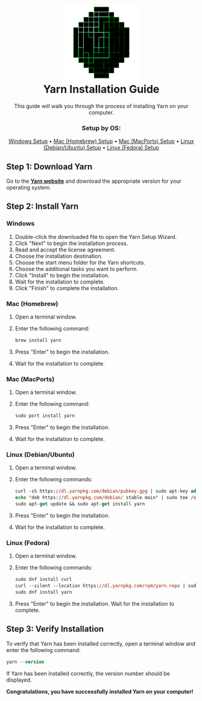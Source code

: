 <h1 align="center">
  <br>
  <a href="http://www.amitmerchant.com/electron-markdownify"><img src="../../md/Images/JadeClient-Banner.png" alt="Jade Client" width="200" height="200"></a>
  <br>Yarn Installation Guide<br>
</h1>

<p align="center">This guide will walk you through the process of installing Yarn on your computer.</p>

<h3 align="center">Setup by OS:</h3>
<p align="center">
  <a href="#windows">Windows Setup</a> •
  <a href="#mac-homebrew">Mac (Homebrew) Setup</a> •
  <a href="#mac-macports">Mac (MacPorts) Setup</a> •
  <a href="#linux-debianubuntu">Linux (Debian/Ubuntu) Setup</a> •
  <a href="#linux-fedora">Linux (Fedora) Setup</a>
</p>

## Step 1: Download Yarn

Go to the **[Yarn website](https://yarnpkg.com/en/docs/install)** and download the appropriate version for your operating system.

## Step 2: Install Yarn

### Windows

1. Double-click the downloaded file to open the Yarn Setup Wizard.
2. Click "Next" to begin the installation process.
3. Read and accept the license agreement.
4. Choose the installation destination.
5. Choose the start menu folder for the Yarn shortcuts.
6. Choose the additional tasks you want to perform.
7. Click "Install" to begin the installation.
8. Wait for the installation to complete.
9. Click "Finish" to complete the installation.

### Mac (Homebrew)

1. Open a terminal window.
2. Enter the following command:

    ```ps
    brew install yarn
    ```

3. Press "Enter" to begin the installation.
4. Wait for the installation to complete.

### Mac (MacPorts)

1. Open a terminal window.
2. Enter the following command:

    ```ps
    sudo port install yarn
    ```

3. Press "Enter" to begin the installation.
4. Wait for the installation to complete.

### Linux (Debian/Ubuntu)

1. Open a terminal window.
2. Enter the following commands:

    ```ps
    curl -sS https://dl.yarnpkg.com/debian/pubkey.gpg | sudo apt-key add -
    echo "deb https://dl.yarnpkg.com/debian/ stable main" | sudo tee /etc/apt/sources.list.d/yarn.list
    sudo apt-get update && sudo apt-get install yarn
    ```

3. Press "Enter" to begin the installation.
4. Wait for the installation to complete.

### Linux (Fedora)

1. Open a terminal window.
2. Enter the following commands:

    ```ps
    sudo dnf install curl
    curl --silent --location https://dl.yarnpkg.com/rpm/yarn.repo | sudo tee /etc/yum.repos.d/yarn.repo
    sudo dnf install yarn
    ```

3. Press "Enter" to begin the installation.
Wait for the installation to complete.

## Step 3: Verify Installation

To verify that Yarn has been installed correctly, open a terminal window and enter the following command:

```ps
yarn --version
```

If Yarn has been installed correctly, the version number should be displayed.

**Congratulations, you have successfully installed Yarn on your computer!**
